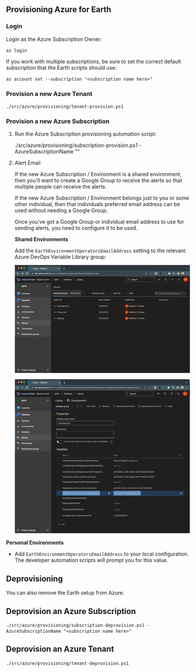 ## Provisioning Azure for Earth

### Login

Login as the Azure Subscription Owner:

    az login

If you work with multiple subscriptions, be sure to set the correct default subscription that the Earth scripts should use:

    az account set --subscription "<subscription name here>"

### Provision a new Azure Tenant

    ./src/azure/provisioning/tenant-provision.ps1

### Provision a new Azure Subscription

1. Run the Azure Subscription provisioning automation script:

    ./src/azure/provisioning/subscription-provision.ps1 -AzureSubscriptionName "<subscription name here>"

2. Alert Email

    If the new Azure Subscription / Environment is a shared environment, then you'll want to create a Google Group to receive the alerts so that multiple people can receive the alerts.

    If the new Azure Subscription / Environment belongs just to you or some other individual, then that individuals preferred email address can be used without needing a Google Group.

    Once you've got a Google Group or individual email address to use for sending alerts, you need to configure it to be used.

    **Shared Environments**

    Add the `EarthEnvironmentOperatorsEmailAddress` setting to the relevant Azure DevOps Variable Library group:

    ![Azure DevOps Variable Groups](./docs/images/azure-devops-variable-group-library.png)

    ![Azure DevOps EarthEnvironmentOperatorsEmailAddress](./docs/images/azure-devops-variable-group-EarthEnvironmentOperatorsEmailAddress.png)

**Personal Environments**

- Add `EarthEnvironmentOperatorsEmailAddress` to your local configuration. The developer automation scripts will prompt you for this value.

## Deprovisioning

You can also remove the Earth setup from Azure.

## Deprovision an Azure Subscription

    ./src/azure/provisioning/subscription-deprovision.ps1 -AzureSubscriptionName "<subscription name here>"

## Deprovision an Azure Tenant

    ./src/azure/provisioning/tenant-deprovision.ps1

